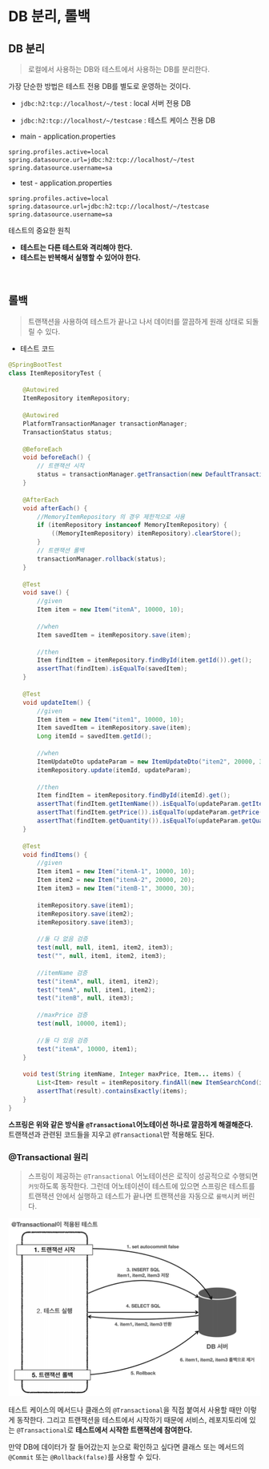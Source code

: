 # DB 분리, 롤백

## DB 분리
> 로컬에서 사용하는 DB와 테스트에서 사용하는 DB를 분리한다.

가장 단순한 방법은 테스트 전용 DB를 별도로 운영하는 것이다.
- `jdbc:h2:tcp://localhost/~/test` : local 서버 전용 DB
- `jdbc:h2:tcp://localhost/~/testcase` : 테스트 케이스 전용 DB


- main - application.properties
```properties
spring.profiles.active=local
spring.datasource.url=jdbc:h2:tcp://localhost/~/test
spring.datasource.username=sa
```

- test - application.properties
```properties
spring.profiles.active=local
spring.datasource.url=jdbc:h2:tcp://localhost/~/testcase
spring.datasource.username=sa
```

테스트의 중요한 원칙
- **테스트는 다른 테스트와 격리해야 한다.**
- **테스트는 반복해서 실행할 수 있어야 한다.**

<br>

## 롤백
> 트랜잭션을 사용하여 테스트가 끝나고 나서 데이터를 깔끔하게 원래 상태로 되돌릴 수 있다.

- 테스트 코드
```java
@SpringBootTest
class ItemRepositoryTest {

    @Autowired
    ItemRepository itemRepository;

    @Autowired
    PlatformTransactionManager transactionManager;
    TransactionStatus status;

    @BeforeEach
    void beforeEach() {
        // 트랜잭션 시작
        status = transactionManager.getTransaction(new DefaultTransactionDefinition());
    }

    @AfterEach
    void afterEach() {
        //MemoryItemRepository 의 경우 제한적으로 사용
        if (itemRepository instanceof MemoryItemRepository) {
            ((MemoryItemRepository) itemRepository).clearStore();
        }
        // 트랜잭션 롤백
        transactionManager.rollback(status);
    }

    @Test
    void save() {
        //given
        Item item = new Item("itemA", 10000, 10);

        //when
        Item savedItem = itemRepository.save(item);

        //then
        Item findItem = itemRepository.findById(item.getId()).get();
        assertThat(findItem).isEqualTo(savedItem);
    }

    @Test
    void updateItem() {
        //given
        Item item = new Item("item1", 10000, 10);
        Item savedItem = itemRepository.save(item);
        Long itemId = savedItem.getId();

        //when
        ItemUpdateDto updateParam = new ItemUpdateDto("item2", 20000, 30);
        itemRepository.update(itemId, updateParam);

        //then
        Item findItem = itemRepository.findById(itemId).get();
        assertThat(findItem.getItemName()).isEqualTo(updateParam.getItemName());
        assertThat(findItem.getPrice()).isEqualTo(updateParam.getPrice());
        assertThat(findItem.getQuantity()).isEqualTo(updateParam.getQuantity());
    }

    @Test
    void findItems() {
        //given
        Item item1 = new Item("itemA-1", 10000, 10);
        Item item2 = new Item("itemA-2", 20000, 20);
        Item item3 = new Item("itemB-1", 30000, 30);

        itemRepository.save(item1);
        itemRepository.save(item2);
        itemRepository.save(item3);

        //둘 다 없음 검증
        test(null, null, item1, item2, item3);
        test("", null, item1, item2, item3);

        //itemName 검증
        test("itemA", null, item1, item2);
        test("temA", null, item1, item2);
        test("itemB", null, item3);

        //maxPrice 검증
        test(null, 10000, item1);

        //둘 다 있음 검증
        test("itemA", 10000, item1);
    }

    void test(String itemName, Integer maxPrice, Item... items) {
        List<Item> result = itemRepository.findAll(new ItemSearchCond(itemName, maxPrice));
        assertThat(result).containsExactly(items);
    }
}
```

**스프링은 위와 같은 방식을 `@Transactional`어노테이션 하나로 깔끔하게 해결해준다.** 트랜잭션과 관련된 코드들을 지우고 `@Transactional`만 적용해도 된다.

### @Transactional 원리
> 스프링이 제공하는 `@Transactional` 어노테이션은 로직이 성공적으로 수행되면 `커밋`하도록 동작한다. 그런데 어노테이션이 테스트에 있으면 스프링은
> 테스트를 트랜잭션 안에서 실행하고 테스트가 끝나면 트랜잭션을 자동으로 `롤백`시켜 버린다.

![img.png](img.png)

테스트 케이스의 메서드나 클래스의 `@Transactional`을 직접 붙여서 사용할 때만 이렇게 동작한다. 그리고 트랜잭션을 테스트에서 시작하기 때문에 서비스, 레포지토리에 있는
`@Transactional`로 **테스트에서 시작한 트랜잭션에 참여한다.**

만약 DB에 데이터가 잘 들어갔는지 눈으로 확인하고 싶다면 클래스 또는 메서드의 `@Commit` 또는 `@Rollback(false)`를 사용할 수 있다.